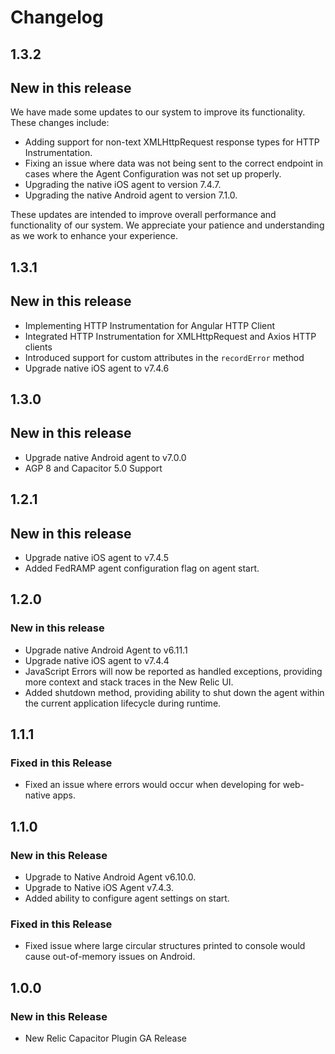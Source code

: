 # Changelog

## 1.3.2

## New in this release
We have made some updates to our system to improve its functionality. These changes include:

- Adding support for non-text XMLHttpRequest response types for HTTP Instrumentation.
- Fixing an issue where data was not being sent to the correct endpoint in cases where the Agent Configuration was not set up properly.
- Upgrading the native iOS agent to version 7.4.7.
- Upgrading the native Android agent to version 7.1.0.

These updates are intended to improve overall performance and functionality of our system. We appreciate your patience and understanding as we work to enhance your experience.


## 1.3.1

## New in this release
* Implementing HTTP Instrumentation for Angular HTTP Client
* Integrated HTTP Instrumentation for XMLHttpRequest and Axios HTTP clients
* Introduced support for custom attributes in the `recordError` method
* Upgrade native iOS agent to v7.4.6

## 1.3.0

## New in this release
* Upgrade native Android agent to v7.0.0
* AGP 8 and Capacitor 5.0 Support

## 1.2.1

## New in this release
* Upgrade native iOS agent to v7.4.5
* Added FedRAMP agent configuration flag on agent start.

## 1.2.0

### New in this release
* Upgrade native Android Agent to v6.11.1
* Upgrade native iOS agent to v7.4.4
* JavaScript Errors will now be reported as handled exceptions, providing more context and stack traces in the New Relic UI.
* Added shutdown method, providing ability to shut down the agent within the current application lifecycle during runtime.

## 1.1.1
### Fixed in this Release
* Fixed an issue where errors would occur when developing for web-native apps.

## 1.1.0
### New in this Release
* Upgrade to Native Android Agent v6.10.0.
* Upgrade to Native iOS Agent v7.4.3.
* Added ability to configure agent settings on start.

### Fixed in this Release
* Fixed issue where large circular structures printed to console would cause out-of-memory issues on Android.

## 1.0.0 
### New in this Release
* New Relic Capacitor Plugin GA Release